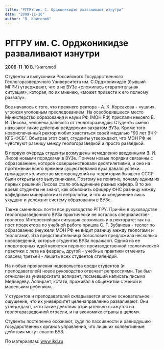 ```yaml
---
title: "РГГРУ им. С. Орджоникидзе разваливают изнутри"
date: "2009-11-10"
author: "В. Книголюб"
---
```


# РГГРУ им. С. Орджоникидзе разваливают изнутри

**2009-11-10** В. Книголюб

Студенты и выпускники Российского Государственного Геологоразведочного Университета им. С.Орджоникидзе (бывший МГРИ) утверждают, что в их ВУЗе «сложилась отвратительная ситуация», которая, по их мнению, «может привести к его полному развалу».

Все началось с того, что прежнего ректора - А. К. Корсакова - «ушли», угрожая уголовным преследованием. На освободившееся место Министерство образования и науки РФ (МОН РФ) прислали некоего В. И. Лисова, человека далекого от геологоразведки. Студенты смело называют такие действия рейдерским захватом ВУЗа. Кроме того новоиспеченный ректор любит хвастаться своей медалью "90 лет ВЧК-КГБ-ФСБ". Обыграв этот факт, студенты утверждают, что МОН РФ не чувствуют разницу между геологоразведкой и просто разведкой.

В первую очередь студенты возмущены немедленно введенными В. И. Лисов новыми порядками в ВУЗе. Причем новые порядки связанны с образованием, которое совершенствовали десятилетиями, и оно на протяжении всего времени существования вуза давало успехи: громадное количество месторождений на территории бывшего СССР были открыты его выпускниками. Поэтому не понятно, почему одним из первых решений Лисова стало объединение разных кафедр. В то же время студенты не знают, как объяснить офицеру ФНС разницу между кафедрами минералогии и петрологии, и что их соединение лишь ухудшит и усложнит систему образования в ВУЗе.

Также сменилось почти все руководство РГГРУ. Причём в руководстве геологоразведочного ВУЗа практически не осталось специалистов-геологов. Интереснейшая ситуация сложилась и в ректорате: так на пост проректора по учебной работе пришла С. Г. Зубанова - теолог по образованию (неужели МОН РФ не видит разницу между геологами и теологами). Эта представительница богословия предложила несколько нововведений, которые студентов ВУЗа поражают. Одной из ее плодотворных идей является перенос производственной геологической практики с лета на февраль, другой - учебные практики отменить совсем; третьей - лишить всех студентов стипендий.

На любые проявления недовольства среди студентов (и преподавателей) новое руководство отвечает репрессиями. Так был отчислен из университета аспирант, посмевший написать письмо Медведеву. Аспирант, кстати, проживал в общежитии с женой и маленьким ребенком.

У студентов и преподавателей складывается вполне основательное ощущение, что их университет целенаправленно разваливают. Они утверждают, «что такие действия отрицательно скажутся на геологоразведочной отрасли, и на экономике страны в целом».

Студенты постепенно осознают, судя по пассивности и равнодушию государственных органов управления, что лишь их коллективные действия могут спасти ВУЗ.

По материалам: www.ikd.ru